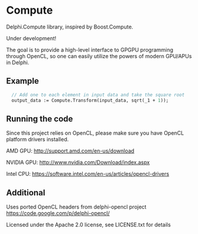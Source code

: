 # Compute

Delphi.Compute library, inspired by Boost.Compute.

Under development!

The goal is to provide a high-level interface to GPGPU programming
through OpenCL, so one can easily utilize the powers of modern 
GPU/APUs in Delphi.


## Example

```Pascal
  // Add one to each element in input data and take the square root
  output_data := Compute.Transform(input_data, sqrt(_1 + 1));
```


## Running the code
Since this project relies on OpenCL, please make sure you have
OpenCL platform drivers installed.

AMD GPU: http://support.amd.com/en-us/download

NVIDIA GPU: http://www.nvidia.com/Download/index.aspx

Intel CPU: https://software.intel.com/en-us/articles/opencl-drivers


## Additional

Uses ported OpenCL headers from delphi-opencl project
https://code.google.com/p/delphi-opencl/

Licensed under the Apache 2.0 license, see LICENSE.txt for details
